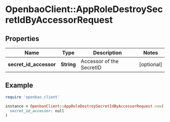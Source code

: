 # OpenbaoClient::AppRoleDestroySecretIdByAccessorRequest

## Properties

| Name | Type | Description | Notes |
| ---- | ---- | ----------- | ----- |
| **secret_id_accessor** | **String** | Accessor of the SecretID | [optional] |

## Example

```ruby
require 'openbao_client'

instance = OpenbaoClient::AppRoleDestroySecretIdByAccessorRequest.new(
  secret_id_accessor: null
)
```

